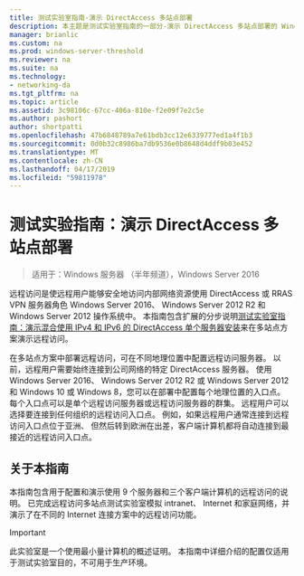 ```yaml
---
title: 测试实验室指南-演示 DirectAccess 多站点部署
description: 本主题是测试实验室指南的一部分-演示 DirectAccess 多站点部署的 Windows Server 2016
manager: brianlic
ms.custom: na
ms.prod: windows-server-threshold
ms.reviewer: na
ms.suite: na
ms.technology:
- networking-da
ms.tgt_pltfrm: na
ms.topic: article
ms.assetid: 3c98106c-67cc-406a-810e-f2e09f7e2c5e
ms.author: pashort
author: shortpatti
ms.openlocfilehash: 47b6848789a7e61bdb3cc12e6339777ed1a4f1b3
ms.sourcegitcommit: 0d0b32c8986ba7db9536e0b8648d4ddf9b03e452
ms.translationtype: MT
ms.contentlocale: zh-CN
ms.lasthandoff: 04/17/2019
ms.locfileid: "59811978"
---
```

# <a name="test-lab-guide-demonstrate-a-directaccess-multisite-deployment"></a>测试实验指南：演示 DirectAccess 多站点部署

>适用于：Windows 服务器 （半年频道），Windows Server 2016

远程访问是使远程用户能够安全地访问内部网络资源使用 DirectAccess 或 RRAS VPN 服务器角色 Windows Server 2016、 Windows Server 2012 R2 和 Windows Server 2012 操作系统中。 本指南包含扩展的分步说明[测试实验室指南：演示混合使用 IPv4 和 IPv6 的 DirectAccess 单个服务器安装](https://go.microsoft.com/fwlink/p/?LinkId=237004)来在多站点方案演示远程访问。  
  
在多站点方案中部署远程访问，可在不同地理位置中配置远程访问服务器。 以前，远程用户需要始终连接到公司网络的特定 DirectAccess 服务器。 使用 Windows Server 2016、 Windows Server 2012 R2 或 Windows Server 2012 和 Windows 10 或 Windows 8，您可以在部署中配置每个地理位置的入口点。 每个入口点可以是单个远程访问服务器或远程访问服务器的群集。 远程用户可以选择要连接到任何组织的远程访问入口点。 例如，如果远程用户通常连接到远程访问入口点位于亚洲、 但然后转到欧洲在出差，客户端计算机都将自动连接到最接近的远程访问入口点。  
  
## <a name="about-this-guide"></a>关于本指南  
本指南包含用于配置和演示使用 9 个服务器和三个客户端计算机的远程访问的说明。 已完成远程访问多站点测试实验室模拟 intranet、 Internet 和家庭网络，并演示了在不同的 Internet 连接方案中的远程访问功能。  
  
> [!IMPORTANT]  
> 此实验室是一个使用最小量计算机的概述证明。 本指南中详细介绍的配置仅适用于测试实验室目的，不可用于生产环境。  
  


